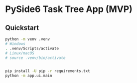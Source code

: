 # PySide6 Task Tree App (MVP)


## Quickstart
```bash
python -m venv .venv
# Windows
. .venv/Scripts/activate
# Linux/macOS
# source .venv/bin/activate


pip install -U pip -r requirements.txt
python -m app.ui.main